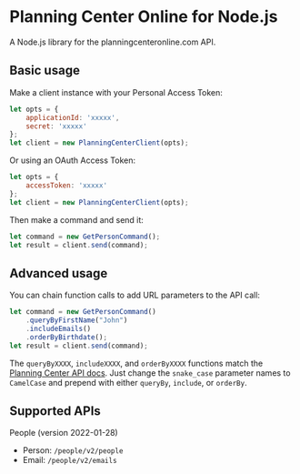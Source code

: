 # Planning Center Online for Node.js

A Node.js library for the planningcenteronline.com API.

## Basic usage

Make a client instance with your Personal Access Token:
```javascript
let opts = {
    applicationId: 'xxxxx',
    secret: 'xxxxx'
};
let client = new PlanningCenterClient(opts);
```

Or using an OAuth Access Token:
```javascript
let opts = {
    accessToken: 'xxxxx'
};
let client = new PlanningCenterClient(opts);
```

Then make a command and send it:
```javascript
let command = new GetPersonCommand();
let result = client.send(command);
```

## Advanced usage

You can chain function calls to add URL parameters to the API call:
```javascript
let command = new GetPersonCommand()
    .queryByFirstName("John")
    .includeEmails()
    .orderByBirthdate();
let result = client.send(command);
```

The `queryByXXXX`, `includeXXXX`, and `orderByXXXX` functions match the [Planning Center API docs](https://developer.planning.center/docs/#/overview). Just change the `snake_case` parameter names to `CamelCase` and prepend with either `queryBy`, `include`, or `orderBy`.

## Supported APIs

People (version 2022-01-28)
* Person: `/people/v2/people`
* Email: `/people/v2/emails`
